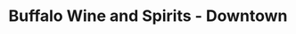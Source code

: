 ---
title: "Buffalo Wine and Spirits - Downtown"
url: /buffalo/buffalo-wine-and-spirits-downtown/
shop: alcohol
---